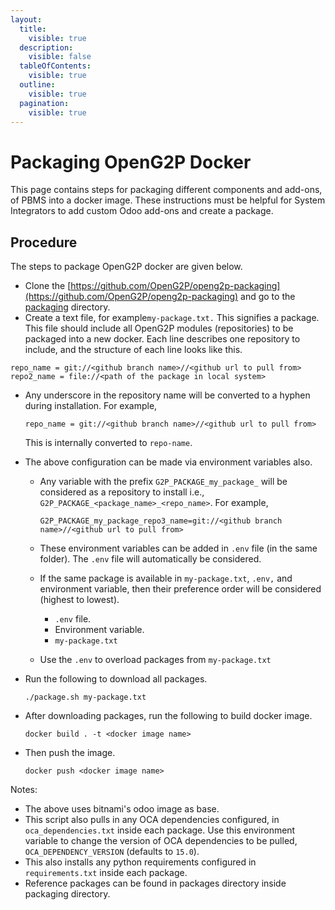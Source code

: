 ```yaml
---
layout:
  title:
    visible: true
  description:
    visible: false
  tableOfContents:
    visible: true
  outline:
    visible: true
  pagination:
    visible: true
---
```


# Packaging OpenG2P Docker

This page contains steps for packaging different components and add-ons, of PBMS into a docker image. These instructions must be helpful for System Integrators to add custom Odoo add-ons and create a package.

## Procedure

The steps to package OpenG2P docker are given below.

* Clone the [https://github.com/OpenG2P/openg2p-packaging](https://github.com/OpenG2P/openg2p-packaging) and go to the [packaging](https://github.com/OpenG2P/openg2p-packaging/tree/develop/packaging) directory.
* Create a text file, for example`my-package.txt.` This signifies a package. This file should include all OpenG2P modules (repositories) to be packaged into a new docker. Each line describes one repository to include, and the structure of each line looks like this.

```
repo_name = git://<github branch name>//<github url to pull from>
repo2_name = file://<path of the package in local system>
```

*   Any underscore in the repository name will be converted to a hyphen during installation. For example,

    ```
    repo_name = git://<github branch name>//<github url to pull from>
    ```

    This is internally converted to `repo-name`.
* The above configuration can be made via environment variables also.
  *   Any variable with the prefix `G2P_PACKAGE_my_package_` will be considered as a repository to install i.e., `G2P_PACKAGE_<package_name>_<repo_name>`. For example,

      ```
      G2P_PACKAGE_my_package_repo3_name=git://<github branch name>//<github url to pull from>
      ```
  * These environment variables can be added in `.env` file (in the same folder). The `.env` file will automatically be considered.
  * If the same package is available in `my-package.txt`, `.env,` and environment variable, then their preference order will be considered (highest to lowest).
    * `.env` file.
    * Environment variable.
    * `my-package.txt`
  * Use the `.env` to overload packages from `my-package.txt`
*   Run the following to download all packages.

    ```
    ./package.sh my-package.txt
    ```
*   After downloading packages, run the following to build docker image.

    ```
    docker build . -t <docker image name>
    ```
*   Then push the image.

    ```
    docker push <docker image name>
    ```

Notes:

* The above uses bitnami's odoo image as base.
* This script also pulls in any OCA dependencies configured, in `oca_dependencies.txt` inside each package. Use this environment variable to change the version of OCA dependencies to be pulled, `OCA_DEPENDENCY_VERSION` (defaults to `15.0`).
* This also installs any python requirements configured in `requirements.txt` inside each package.
* Reference packages can be found in packages directory inside packaging directory.

